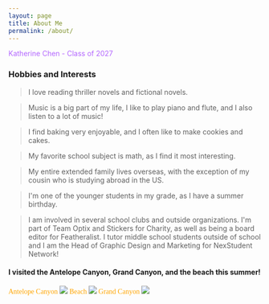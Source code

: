 ```yaml
---
layout: page
title: About Me
permalink: /about/
---
```


<span style="color:#B366FF">Katherine Chen - Class of 2027</span>

### Hobbies and Interests
> I love reading thriller novels and fictional novels. 
<p></p>

> Music is a big part of my life, I like to play piano and flute, and I also listen to a lot of music!
<p></p>

> I find baking very enjoyable, and I often like to make cookies and cakes.
<p></p>

> My favorite school subject is math, as I find it most interesting. 
<p></p>

> My entire extended family lives overseas, with the exception of my cousin who is studying abroad in the US. 
<p></p>

> I'm one of the younger students in my grade, as I have a summer birthday.
<p></p>

> I am involved in several school clubs and outside organizations. I'm part of Team Optix and Stickers for Charity, as well as being a board editor for Featheralist. I tutor middle school students outside of school and I am the Head of Graphic Design and Marketing for NexStudent Network!
<p></p>

#### I visited the Antelope Canyon, Grand Canyon, and the beach this summer!
<style>
p.text {
color: orange;
font-family: "Times New Roman";
}
</style>

<body>
<p class="text">
Antelope Canyon
<img src="{{site.baseurl}}/images/antelopecanyon.png"> 
Beach
<img src="{{site.baseurl}}/images/beach.png"> 
Grand Canyon
<img src="{{site.baseurl}}/images/grandcanyon.png"> 

<!-- Use this script to add comments to your blog posts manually -->
<script src="https://utteranc.es/client.js"
        repo="nighthawkcoders/portfolio_2025"
        issue-term="title"
        label="blogpost-comment"
        theme="github-light"
        crossorigin="anonymous"
        async>
</script>
